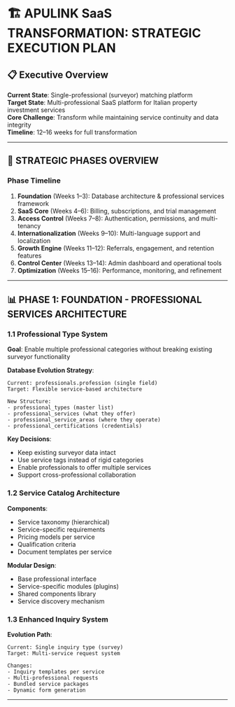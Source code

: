 
# 🏗️ APULINK SaaS TRANSFORMATION: STRATEGIC EXECUTION PLAN

## 📋 Executive Overview

**Current State**: Single-professional (surveyor) matching platform  
**Target State**: Multi-professional SaaS platform for Italian property investment services  
**Core Challenge**: Transform while maintaining service continuity and data integrity  
**Timeline**: 12–16 weeks for full transformation

---

## 🎯 STRATEGIC PHASES OVERVIEW

### Phase Timeline
1. **Foundation** (Weeks 1–3): Database architecture & professional services framework  
2. **SaaS Core** (Weeks 4–6): Billing, subscriptions, and trial management  
3. **Access Control** (Weeks 7–8): Authentication, permissions, and multi-tenancy  
4. **Internationalization** (Weeks 9–10): Multi-language support and localization  
5. **Growth Engine** (Weeks 11–12): Referrals, engagement, and retention features  
6. **Control Center** (Weeks 13–14): Admin dashboard and operational tools  
7. **Optimization** (Weeks 15–16): Performance, monitoring, and refinement

---

## 📊 PHASE 1: FOUNDATION - PROFESSIONAL SERVICES ARCHITECTURE

### 1.1 Professional Type System
**Goal**: Enable multiple professional categories without breaking existing surveyor functionality

**Database Evolution Strategy**:
```
Current: professionals.profession (single field)
Target: Flexible service-based architecture

New Structure:
- professional_types (master list)
- professional_services (what they offer)
- professional_service_areas (where they operate)
- professional_certifications (credentials)
```

**Key Decisions**:
- Keep existing surveyor data intact
- Use service tags instead of rigid categories
- Enable professionals to offer multiple services
- Support cross-professional collaboration

### 1.2 Service Catalog Architecture
**Components**:
- Service taxonomy (hierarchical)
- Service-specific requirements
- Pricing models per service
- Qualification criteria
- Document templates per service

**Modular Design**:
- Base professional interface
- Service-specific modules (plugins)
- Shared components library
- Service discovery mechanism

### 1.3 Enhanced Inquiry System
**Evolution Path**:
```
Current: Single inquiry type (survey)
Target: Multi-service request system

Changes:
- Inquiry templates per service
- Multi-professional requests
- Bundled service packages
- Dynamic form generation
```

---
